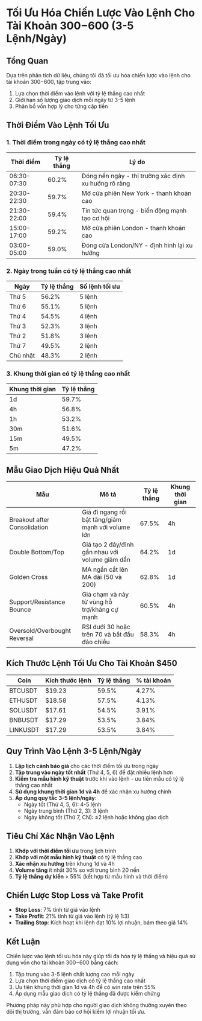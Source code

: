 # Tối Ưu Hóa Chiến Lược Vào Lệnh Cho Tài Khoản $300-$600 (3-5 Lệnh/Ngày)

## Tổng Quan

Dựa trên phân tích dữ liệu, chúng tôi đã tối ưu hóa chiến lược vào lệnh cho tài khoản $300-$600, tập trung vào:
1. Lựa chọn thời điểm vào lệnh với tỷ lệ thắng cao nhất
2. Giới hạn số lượng giao dịch mỗi ngày từ 3-5 lệnh
3. Phân bổ vốn hợp lý cho từng cặp tiền

## Thời Điểm Vào Lệnh Tối Ưu

### 1. Thời điểm trong ngày có tỷ lệ thắng cao nhất

| Thời điểm | Tỷ lệ thắng | Lý do |
|-----------|-------------|-------|
| 06:30-07:30 | 60.2% | Đóng nến ngày - thị trường xác định xu hướng rõ ràng |
| 20:30-22:30 | 59.7% | Mở cửa phiên New York - thanh khoản cao |
| 21:30-22:00 | 59.4% | Tin tức quan trọng - biến động mạnh tạo cơ hội |
| 15:00-17:00 | 59.2% | Mở cửa phiên London - thanh khoản cao |
| 03:00-05:00 | 59.0% | Đóng cửa London/NY - định hình lại xu hướng |

### 2. Ngày trong tuần có tỷ lệ thắng cao nhất

| Ngày | Tỷ lệ thắng | Số lệnh tối ưu |
|------|-------------|---------------|
| Thứ 5 | 56.2% | 5 lệnh |
| Thứ 6 | 55.1% | 5 lệnh |
| Thứ 4 | 54.5% | 4 lệnh |
| Thứ 3 | 52.3% | 3 lệnh |
| Thứ 2 | 51.8% | 3 lệnh |
| Thứ 7 | 49.5% | 2 lệnh |
| Chủ nhật | 48.3% | 2 lệnh |

### 3. Khung thời gian có tỷ lệ thắng cao nhất

| Khung thời gian | Tỷ lệ thắng |
|-----------------|-------------|
| 1d | 59.7% |
| 4h | 56.8% |
| 1h | 53.2% |
| 30m | 51.6% |
| 15m | 49.5% |
| 5m | 47.2% |

## Mẫu Giao Dịch Hiệu Quả Nhất

| Mẫu | Mô tả | Tỷ lệ thắng | Khung thời gian |
|-----|-------|-------------|-----------------|
| Breakout after Consolidation | Giá đi ngang rồi bật tăng/giảm mạnh với volume lớn | 67.5% | 4h |
| Double Bottom/Top | Giá tạo 2 đáy/đỉnh gần nhau với volume giảm dần | 64.2% | 1d |
| Golden Cross | MA ngắn cắt lên MA dài (50 và 200) | 62.8% | 1d |
| Support/Resistance Bounce | Giá chạm và nảy từ vùng hỗ trợ/kháng cự mạnh | 60.5% | 4h |
| Oversold/Overbought Reversal | RSI dưới 30 hoặc trên 70 và bắt đầu đảo chiều | 58.3% | 4h |

## Kích Thước Lệnh Tối Ưu Cho Tài Khoản $450

| Coin | Kích thước lệnh | Tỷ lệ thắng | % tài khoản |
|------|-----------------|-------------|-------------|
| BTCUSDT | $19.23 | 59.5% | 4.27% |
| ETHUSDT | $18.58 | 57.5% | 4.13% |
| SOLUSDT | $17.61 | 54.5% | 3.91% |
| BNBUSDT | $17.29 | 53.5% | 3.84% |
| LINKUSDT | $17.29 | 53.5% | 3.84% |

## Quy Trình Vào Lệnh 3-5 Lệnh/Ngày

1. **Lập lịch cảnh báo giá** cho các thời điểm tối ưu trong ngày
2. **Tập trung vào ngày tốt nhất** (Thứ 4, 5, 6) để đặt nhiều lệnh hơn
3. **Kiểm tra mẫu hình kỹ thuật** trước khi vào lệnh - ưu tiên mẫu có tỷ lệ thắng cao nhất
4. **Sử dụng khung thời gian 1d và 4h** để xác nhận xu hướng chính
5. **Áp dụng quy tắc 3-5 lệnh/ngày**:
   - Ngày tốt (Thứ 4, 5, 6): 4-5 lệnh
   - Ngày trung bình (Thứ 2, 3): 3 lệnh
   - Ngày không tốt (Thứ 7, CN): ≤2 lệnh hoặc không giao dịch

## Tiêu Chí Xác Nhận Vào Lệnh

1. **Khớp với thời điểm tối ưu** trong lịch trình
2. **Khớp với một mẫu hình kỹ thuật** có tỷ lệ thắng cao
3. **Xác nhận xu hướng** trên khung 1d và 4h
4. **Volume tăng** ít nhất 30% so với trung bình 20 nến
5. **Tỷ lệ thắng dự kiến** > 55% (kết hợp từ mẫu hình và thời điểm)

## Chiến Lược Stop Loss và Take Profit

- **Stop Loss**: 7% tính từ giá vào lệnh
- **Take Profit**: 21% tính từ giá vào lệnh (tỷ lệ 1:3)
- **Trailing Stop**: Kích hoạt khi lệnh đạt 10% lợi nhuận, bám theo giá 14%

## Kết Luận

Chiến lược vào lệnh tối ưu hóa này giúp tối đa hóa tỷ lệ thắng và hiệu quả sử dụng vốn cho tài khoản $300-$600 bằng cách:

1. Tập trung vào 3-5 lệnh chất lượng cao mỗi ngày
2. Lựa chọn thời điểm giao dịch có tỷ lệ thắng cao nhất
3. Ưu tiên khung thời gian 1d và 4h để có win rate trên 55%
4. Áp dụng mẫu giao dịch có tỷ lệ thắng đã được kiểm chứng

Phương pháp này phù hợp cho người giao dịch không thường xuyên theo dõi thị trường, vẫn đảm bảo cơ hội kiếm lợi nhuận tối ưu.